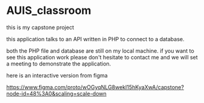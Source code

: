 # AUIS_classroom

this is my capstone project

this application talks to an API written in PHP to connect to a database.

both the PHP file and database are still on my local machine. if you want to see this application work please don't hesitate to contact me and we will set a meeting to demonstrate the application.

here is an interactive version from figma

https://www.figma.com/proto/wOGyqNLG8wekl15hKyaXwA/capstone?node-id=48%3A0&scaling=scale-down
